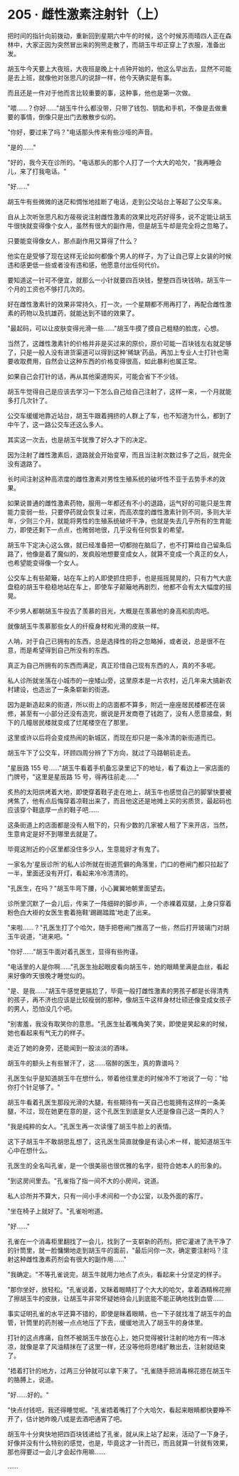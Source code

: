 <link rel="stylesheet" href="../styles/text.css" />
<h1>205 · 雌性激素注射针（上）</h1>

把时间的指针向前拨动，重新回到星期六中午的时候，这个时候苏雨晴四人正在森林中，大家正因为突然冒出来的狗熊走散了，而胡玉牛却正穿上了衣服，准备出发。

胡玉牛今天要上大夜班，大夜班是晚上十点钟开始的，他这么早出去，显然不可能是去上班，就像他对张思凡的说辞一样，他今天确实是有事。

而且还是一件对于他而言比较重要的事，这种事，他也是第一次做。

"喂……？你好……"胡玉牛什么都没带，只带了钱包、钥匙和手机，不像是去做重要的事情，倒像只是出门去散散步似的。

"你好，要过来了吗？"电话那头传来有些沙哑的声音。

"是的……"

"好的，我今天在诊所的。"电话那头的那个人打了一个大大的哈欠，"我再睡会儿，来了打我电话。"

"好……"

胡玉牛有些微微的迷茫和惆怅地挂断了电话，走到公交站台上等起了公交车来。

自从上次听张思凡和方莜莜说注射雌性激素的效果比吃药好得多，说不定能让胡玉牛很快就变得像个女人，虽然有很大的副作用，但是胡玉牛却是完全将之忽略了。

只要能变得像女人，那点副作用又算得了什么？

他实在是受够了现在这样无论如何都像个男人的样子，为了让自己穿上女装的时候违和感更低一些或者没有违和感，他愿意付出任何代价。

要知道这一针可不便宜，就那么一小针就要四百块钱，整整四百块钱呐，胡玉牛一个月的工资也不够打几次的。

好在雌性激素针的效果非常持久，打一次，一个星期都不用再打了，再配合雌性激素的药物以及抗雄药，就能达到不错的效果了。

"最起码，可以让皮肤变得光滑一些……"胡玉牛摸了摸自己粗糙的脸庞，心想。

当然了，这雌性激素针的价格并非是买过来的原价，原价可能一百块钱左右就足够了，只是一般人没有进货渠道可以得到这种'稀缺'药品，再加上专业人士打针也需要收取费用，自然会让这种东西的价格变得很高，如此暴利也属正常。

如果自己会打针的话，再从其他渠道购买，可能会省下不少钱。

胡玉牛觉得自己是应该去学习一下怎么自己给自己注射了，这样一来，一个月就能多打几次针了。

公交车缓缓地靠近站台，胡玉牛跟着拥挤的人群上了车，也不知道为什么，都到了中午了，这一路公交车还这么多人。

其实这一次去，也是胡玉牛犹豫了好久才下的决定。

因为注射了雌性激素后，退路就会开始变窄，而且当注射次数过多了之后，就完全没有退路了。

长时间注射这种高浓度的雌性激素对男性生殖系统的破坏性不亚于去势手术的效果。

如果说普通的雌性激素药物，服用一年都还有不小的退路，运气好的可能只是生育能力变弱一些，只要停药就会恢复过来，而高浓度的雌性激素针则不同，多则大半年，少则三个月，就能将男性的生殖系统破坏干净，也就是失去几乎所有的生育能力，即使还剩下一点点，也微弱地很，几乎没有任何恢复的希望。

胡玉牛下定决心这么做，就已经准备把一切都抛在脑后了，也不打算给自己留条后路了，他像是着了魔似的，发疯般地想要变成女人，就算不变成一个真正的女人，也希望能变得像一个女人。

公交车上有些颠簸，站在车上的人即使抓住把手，也是摇摇晃晃的，只有力气大底盘稳的胡玉牛稳稳地站在车上，即使车子颠簸地再剧烈，他都不会有太大幅度的摇晃。

不少男人都朝胡玉牛投去了羡慕的目光，大概是在羡慕他的身高和肌肉吧。

就像胡玉牛羡慕那些女人的纤瘦身材和光滑的皮肤一样。

人呐，对于自己已拥有的东西，总是选择性的将之忽略掉，或者说，总是很不在意，而是希望得到自己所没有的东西。

真正为自己所拥有的东西而满足，真正珍惜自己现有东西的人，真的不多呢。

私人诊所就坐落在小城市的一座矮山旁，这里原本是一片农村，近几年来大搞新农村建设，也造出了一条条崭新的街道。

因为是新造起来的街道，所以街上的店面都不算多，附近一座座居民楼都还在装修，甚至有一小部分还没有造完，据说是开发商卷了钱跑了，没有人愿意接盘，剩下的几幢居民楼就变成了烂尾楼空在了那里。

这里或许以后将会变成热闹的新城区，而现在却只是一条冷清的新街道而已。

胡玉牛下了公交车，环顾四周分辨了下方向，就过了马路朝前走去。

"星辰路 155 号……"胡玉牛看着手机备忘录里记下的地址，看了看边上一家店面的门牌号，"这里是星辰路 15 号，得再往前走……"

炙热的太阳烘烤着大地，即使穿着鞋子走在地上，胡玉牛也感觉自己的脚掌快要被烤焦了，他有点后悔穿着凉鞋出来了，而且他这还是地摊上买的劣质货，最起码也应该穿个鞋底厚一点的鞋子吧……

这条街道上的店面都是没有人租下的，只有少数的几家被人租了下来开店，当然，生意肯定是好不到哪里去就是了。

毕竟这附近的小区里都没住多少人，生意能好才有鬼了。

一家名为'星辰诊所'的私人诊所就在街道荒僻的角落里，门口的卷闸门都只拉起了一半，里面还没有开灯，看起来冷冷清清的。

"孔医生，在吗？"胡玉牛弯下腰，小心翼翼地朝里面望去。

诊所里沉默了一会儿后，传来了一阵细碎的脚步声，一个赤裸着双腿，上身只穿着粉色白大褂的女医生套着拖鞋'踢踢踏踏'地走了出来。

"来啦……？"孔医生打了个哈欠，随手把卷闸门推高了一些，然后打开玻璃门对胡玉牛说道，"进来吧。"

"你好……"胡玉牛面对着孔医生，显得有些拘谨。

"电话里的人是你啊……"孔医生抬起眼皮看向胡玉牛，她的眼睛里满是血丝，看起来好像昨天很晚才睡觉似的。

"是、是我……"胡玉牛感觉更尴尬了，毕竟一般打雌性激素的男孩子都是长得清秀的孩子，再不济也应该是比较瘦弱的那种，像胡玉牛这样身材壮硕还像变成女孩子的男人，恐怕没几个吧。

"别害羞，我没有取笑你的意思。"孔医生扯着嘴角笑了笑，即使是笑起来的时候，她也看起来有气无力的样子。

走近了她的身旁，还能闻到一股淡淡的酒味。

胡玉牛的额头上有些冒汗了，这……宿醉的医生，真的靠谱吗？

孔医生似乎是知道胡玉牛在想什么，带着他往里走的时候冷不丁地说了一句："给你打个针足够了。"

胡玉牛看着孔医生那段光滑的大腿，有些期待有一天自己也能拥有这样的一条美腿，不过，现在她更在意的是，这个孔医生到底是女人还是像自己这一类的人？

"我是纯粹的女人。"孔医生再一次读懂了胡玉牛脸上的表情。

这下子胡玉牛不敢胡思乱想了，这孔医生简直就像是有读心术一样，能知道胡玉牛心中在想什么。

孔医生的全名叫孔雀，是一个很美丽也很优雅的名字，挺符合她本人的形象的。

"到这房间里去。"孔雀指了指一间不大的小房间，说道。

私人诊所并不算大，只有一间小手术间和一个办公室，以及外面的客厅。

"坐在椅子上就好了。"孔雀吩咐道。

"好……"

孔雀在一个消毒柜里翻找了一会儿，找到了一支崭新的药剂，把它灌进了洗干净了的针筒里，就一脸慵懒地走到胡玉牛的面前，"最后问你一次，确定要注射吗？注射这种雌性激素药剂会有很大的副作用……"

"我确定。"不等孔雀说完，胡玉牛就用力地点了点头，看起来十分坚定的样子。

"那你坐好，放轻松。"孔雀说着，又眯着眼睛打了个大大的哈欠，拿着酒精棉花擦了擦胡玉牛的皮肤，让胡玉牛非常怀疑她待会儿到底能不能正确地找到血管……

事实证明孔雀的水平还算不错的，即使是眯着眼睛，也一下子就找准了胡玉牛的血管，针筒里的药剂被一点点地压了下去，缓缓地流入了胡玉牛的身体里。

打针的这点疼痛，自然不被胡玉牛放在心上，她只觉得被针注射的地方有一阵冰凉，就像是拿了风油精抹在了这里一样，还没等他将思绪扩散出去，注射就结束了。

"捂着打针的地方，过两三分钟就可以拿下来了。"孔雀随手把消毒棉花摁在胡玉牛的胳膊上，说道。

"好……好的。"

"快点付钱吧，我还得睡觉呢。"孔雀捂着嘴打了个大哈欠，看起来眼睛都快要睁不开了，估计她昨晚八成是去酒吧通宵了吧。

胡玉牛十分爽快地把四百块钱递给了孔雀，就从床上站了起来，活动了一下身子，好像并没有什么特别的感觉，也是，毕竟这才一针而已，而且就算一针就有效果，那也得要过一会儿才会起作用嘛……

……
